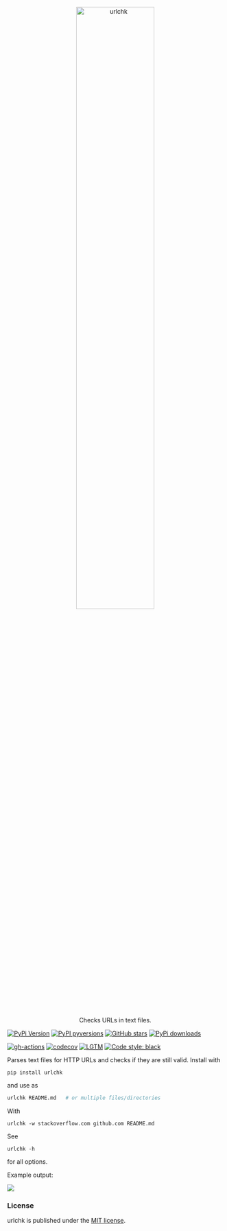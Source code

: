 <p align="center">
  <a href="https://github.com/nschloe/urlchk"><img alt="urlchk" src="https://nschloe.github.io/urlchk/logo.svg" width="60%"></a>
  <p align="center">Checks URLs in text files.</p>
</p>

[![PyPi Version](https://img.shields.io/pypi/v/urlchk.svg?style=flat-square)](https://pypi.org/project/urlchk/)
[![PyPI pyversions](https://img.shields.io/pypi/pyversions/urlchk.svg?style=flat-square)](https://pypi.org/project/urlchk/)
[![GitHub stars](https://img.shields.io/github/stars/nschloe/urlchk.svg?style=flat-square&logo=github&label=Stars&logoColor=white)](https://github.com/nschloe/urlchk/)
[![PyPi downloads](https://img.shields.io/pypi/dm/urlchk.svg?style=flat-square)](https://pypistats.org/packages/urlchk)

[![gh-actions](https://img.shields.io/github/workflow/status/nschloe/urlchk/ci?style=flat-square)](https://github.com/nschloe/urlchk/actions?query=workflow%3Aci)
[![codecov](https://img.shields.io/codecov/c/github/nschloe/urlchk.svg?style=flat-square)](https://app.codecov.io/gh/nschloe/urlchk)
[![LGTM](https://img.shields.io/lgtm/grade/python/github/nschloe/urlchk.svg?style=flat-square)](https://lgtm.com/projects/g/nschloe/urlchk)
[![Code style: black](https://img.shields.io/badge/code%20style-black-000000.svg?style=flat-square)](https://github.com/psf/black)

Parses text files for HTTP URLs and checks if they are still valid. Install with
```
pip install urlchk
```
and use as
```sh
urlchk README.md   # or multiple files/directories
```
With
```
urlchk -w stackoverflow.com github.com README.md
```

See
```
urlchk -h
```
for all options.

Example output:

![](https://nschloe.github.io/urlchk/example-output-carbon.png)


### License
urlchk is published under the [MIT license](https://en.wikipedia.org/wiki/MIT_License).
